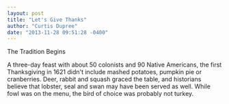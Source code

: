```yaml
---
layout: post
title: "Let's Give Thanks"
author: "Curtis Dupree"
date: "2013-11-28 09:51:28 -0400"
---
```


The Tradition Begins

A three-day feast with about 50 colonists and 90 Native Americans, the first Thanksgiving in 1621 didn't include mashed potatoes, pumpkin pie or cranberries. Deer, rabbit and squash graced the table, and historians believe that lobster, seal and swan may have been served as well. While fowl was on the menu, the bird of choice was probably not turkey.
